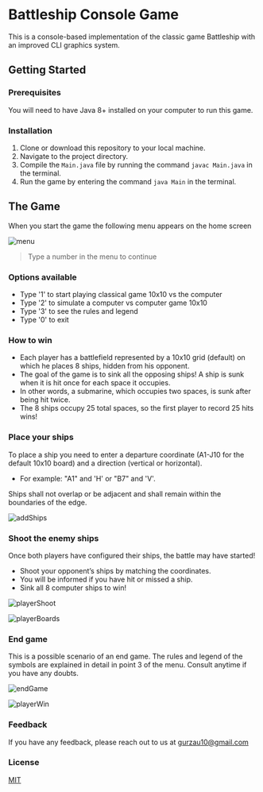# Battleship Console Game
This is a console-based implementation of the classic game Battleship with an improved CLI graphics system.

## Getting Started
### Prerequisites
You will need to have Java 8+ installed on your computer to run this game.

### Installation
1. Clone or download this repository to your local machine.
2. Navigate to the project directory.
3. Compile the `Main.java` file by running the command `javac Main.java` in the terminal.
4. Run the game by entering the command `java Main` in the terminal.

## The Game
When you start the game the following menu appears on the home screen

![menu](./media/screenshot_initmenu.png)

>Type a number in the menu to continue

### Options available
  * Type '1' to start playing classical game 10x10 vs the computer
  * Type '2' to simulate a computer vs computer game 10x10
  * Type '3' to see the rules and legend
  * Type '0' to exit

### How to win
  - Each player has a battlefield represented by a 10x10 grid (default) on which he places 8 ships, hidden from his opponent.
  - The goal of the game is to sink all the opposing ships! A ship is sunk when it is hit once for each space it occupies.
  - In other words, a submarine, which occupies two spaces, is sunk after being hit twice.
  - The 8 ships occupy 25 total spaces, so the first player to record 25 hits wins!

### Place your ships

To place a ship you need to enter a departure coordinate (A1-J10 for the default 10x10 board) and a direction (vertical or horizontal).
- For example: "A1" and 'H' or "B7" and 'V'. 

Ships shall not overlap or be adjacent and shall remain within the boundaries of the edge.

![addShips](./media/screenshot_playerboard.png)


### Shoot the enemy ships
Once both players have configured their ships, the battle may have started!
- Shoot your opponent’s ships by matching the coordinates.
- You will be informed if you have hit or missed a ship.
- Sink all 8 computer ships to win!

![playerShoot](./media/screenshot_shootplayer.png)

![playerBoards](./media/screenshot_boards.png)

### End game
This is a possible scenario of an end game. 
The rules and legend of the symbols are explained in detail in point 3 of the menu. Consult anytime if you have any doubts.

![endGame](./media/screenshot_endgame.png)

![playerWin](./media/screenshot_win.png)

### Feedback
If you have any feedback, please reach out to us at gurzau10@gmail.com

### License
[MIT](https://choosealicense.com/licenses/mit/)
